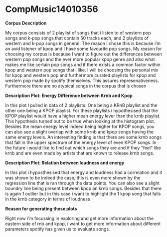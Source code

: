 # CompMusic14010356

**Corpus Description**

My corpus consists of 2 playlist of songs that i listen to of western pop songs and k-pop songs that contain 50 tracks each, and 2 playlists of western and k-pop songs in general. The reason I chose this is because i’m an avid listener of kpop and I have some favourite pop songs. My reason for choosing my corpus is because I want to figure out the differences between western pop songs and the ever more popular kpop genre and also what makes me like certain pop songs and if there exists a common factor within kpop and western pop songs that i like. I will be choosing the personal mix for kpop and western pop and furthermore curated playlists for kpop and western pop made by spotify themselves. This assures represenativeness. Furthermore there are no atypical songs in the corpus that is chosen

**Description Plot: Energy Difference between Krnb and Kpop**

In this plot I pulled in data of 2 playlists. One being a KRnB playlist and the other one being a KPOP playlist. For these playlists i hypothesised that the KPOP playlist would have a higher mean energy lever than the krnb playlist. This hypothesis turned out to be true when looking at the histogram plot. Besides the mean energy level indeed being higher for KPOP songs, you can also see a slight overlap with some krnb and kpop songs having the same energy levels. An interesting finding is that there are some krnb songs that fall in the upper spectrum of the energy level of even KPOP songs. In the future i would like to find out which songs they are and if they "feel" like krnb and are even made by artists that are known to release krnb songs. 

**Description Plot: Relation between loudness and energy**

In this plot i hyposthesised that energy and loudness had a correlation and it was shown to be indeed the case, this is even more shown by the regression line that is ran through the data points. You can also see a slight boundry line being present between kpop an krnb songs. Besides that there is again 1 outlier but in this case i want to highlight the 1 kpop song that falls in the krnb category in terms of loudness

**Reason for generating these plots**

Right now i'm focussing in exploring and get more information about the eastern side of rnb and kpop, i want to get more information about different parameters spotify has given us to evaluate songs. 
